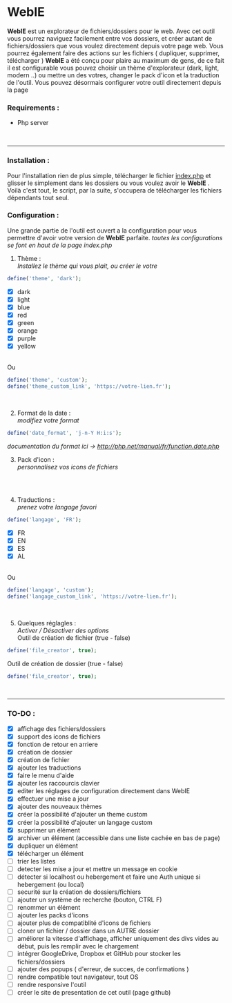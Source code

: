 # WebIE

**WebIE** est un explorateur de fichiers/dossiers pour le web. Avec cet outil vous pourrez naviguez facilement entre vos dossiers, et créer autant de fichiers/dossiers que vous voulez directement depuis votre page web.
Vous pourrez également faire des actions sur les fichiers ( dupliquer, supprimer, télécharger )
**WebIE** a été conçu pour plaire au maximum de gens, de ce fait il est configurable vous pouvez choisir un thème d'explorateur (dark, light, modern ..) ou mettre un des votres, changer le pack d'icon et la traduction de l'outil.
Vous pouvez désormais configurer votre outil directement depuis la page
<br>

### Requirements :
* Php server


<br><hr>
### Installation :
Pour l'installation rien de plus simple, télécharger le fichier [index.php](https://raw.githubusercontent.com/Mikheull/WebIE/master/index.php) et glisser le simplement dans les dossiers ou vous voulez avoir le **WebIE** .
Voilà c'est tout, le script, par la suite, s'occupera de télécharger les fichiers dépendants tout seul.


### Configuration :
Une grande partie de l'outil est ouvert a la configuration pour vous permettre d'avoir votre version de **WebIE** parfaite.
*toutes les configurations se font en haut de la page index.php*

1) Thème :<br>
*Installez le thème qui vous plait, ou créer le votre*
```php
define('theme', 'dark');
```
- [x] dark
- [x] light
- [x] blue
- [x] red
- [x] green
- [x] orange
- [x] purple
- [x] yellow
<br>
Ou

```php
define('theme', 'custom');
define('theme_custom_link', 'https://votre-lien.fr');
```
<br>

2) Format de la date :<br>
*modifiez votre format*
```php
define('date_format', 'j-n-Y H:i:s');
```
*documentation du format ici -> http://php.net/manual/fr/function.date.php*
<br>

3) Pack d'icon :<br>
*personnalisez vos icons de fichiers*
```php
```
<br>

4) Traductions :<br>
*prenez votre langage favori*
```php
define('langage', 'FR');
```
- [x] FR
- [x] EN
- [x] ES
- [x] AL
<br>
Ou

```php
define('langage', 'custom');
define('langage_custom_link', 'https://votre-lien.fr');
```
<br>

5) Quelques réglagles :<br>
*Activer / Désactiver des options*<br>
Outil de création de fichier (true - false)
```php
define('file_creator', true);
```
Outil de création de dossier (true - false)
```php
define('file_creator', true);
```
<br><hr>

### TO-DO :
- [x] affichage des fichiers/dossiers
- [x] support des icons de fichiers
- [x] fonction de retour en arriere
- [x] création de dossier
- [x] création de fichier
- [x] ajouter les traductions
- [x] faire le menu d'aide
- [x] ajouter les raccourcis clavier
- [x] editer les réglages de configuration directement dans WebIE
- [x] effectuer une mise a jour
- [x] ajouter des nouveaux thèmes
- [x] créer la possibilité d'ajouter un theme custom 
- [x] créer la possibilité d'ajouter un langage custom 
- [x] supprimer un élément
- [x] archiver un élément (accessible dans une liste cachée en bas de page)
- [x] dupliquer un élément
- [x] télécharger un élément
- [ ] trier les listes
- [ ] detecter les mise a jour et mettre un message en cookie
- [ ] détecter si localhost ou hebergement et faire une Auth unique si hebergement (ou local)
- [ ] securité sur la création de dossiers/fichiers
- [ ] ajouter un système de recherche (bouton, CTRL F)
- [ ] renommer un élément
- [ ] ajouter les packs d'icons
- [ ] ajouter plus de compatiblité d'icons de fichiers
- [ ] cloner un fichier / dossier dans un AUTRE dossier
- [ ] améliorer la vitesse d'affichage, afficher uniquement des divs vides au début, puis les remplir avec le chargement
- [ ] intégrer GoogleDrive, Dropbox et GitHub pour stocker les fichiers/dossiers
- [ ] ajouter des popups ( d'erreur, de succes, de confirmations )
- [ ] rendre compatible tout navigateur, tout OS
- [ ] rendre responsive l'outil
- [ ] créer le site de presentation de cet outil (page github)
